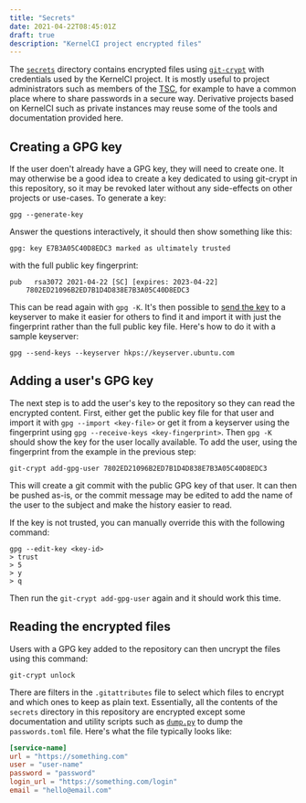 ```yaml
---
title: "Secrets"
date: 2021-04-22T08:45:01Z
draft: true
description: "KernelCI project encrypted files"
---
```


The [`secrets`](https://github.com/kernelci/kernelci-project/tree/main/secrets)
directory contains encrypted files using
[`git-crypt`](https://www.agwa.name/projects/git-crypt/) with credentials used
by the KernelCI project.  It is mostly useful to project administrators such as
members of the [TSC](https://kernelci.org/docs/team/tsc/), for example to have
a common place where to share passwords in a secure way.  Derivative projects
based on KernelCI such as private instances may reuse some of the tools and
documentation provided here.


## Creating a GPG key

If the user doen't already have a GPG key, they will need to create one.  It
may otherwise be a good idea to create a key dedicated to using git-crypt in
this repository, so it may be revoked later without any side-effects on other
projects or use-cases.  To generate a key:

```
gpg --generate-key
```

Answer the questions interactively, it should then show something like this:

```
gpg: key E7B3A05C40D8EDC3 marked as ultimately trusted
```

with the full public key fingerprint:

```
pub   rsa3072 2021-04-22 [SC] [expires: 2023-04-22]
    7802ED21096B2ED7B1D4D838E7B3A05C40D8EDC3
```

This can be read again with `gpg -K`.  It's then possible to [send the
  key](https://www.gnupg.org/gph/en/manual/x457.html) to a keyserver to make it
easier for others to find it and import it with just the fingerprint rather
than the full public key file.  Here's how to do it with a sample keyserver:

```
gpg --send-keys --keyserver hkps://keyserver.ubuntu.com
```

## Adding a user's GPG key

The next step is to add the user's key to the repository so they can read the
encrypted content.  First, either get the public key file for that user and
import it with `gpg --import <key-file>` or get it from a keyserver using the
fingerprint using `gpg --receive-keys <key-fingerprint>`.  Then `gpg -K` should
show the key for the user locally available.  To add the user, using the
fingerprint from the example in the previous step:

```
git-crypt add-gpg-user 7802ED21096B2ED7B1D4D838E7B3A05C40D8EDC3
```

This will create a git commit with the public GPG key of that user.  It can
then be pushed as-is, or the commit message may be edited to add the name of
the user to the subject and make the history easier to read.

If the key is not trusted, you can manually override this with the following
command:

```
gpg --edit-key <key-id>
> trust
> 5
> y
> q
```

Then run the `git-crypt add-gpg-user` again and it should work this time.


## Reading the encrypted files

Users with a GPG key added to the repository can then uncrypt the files using
this command:

```
git-crypt unlock
```

There are filters in the `.gitattributes` file to select which files to encrypt
and which ones to keep as plain text.  Essentially, all the contents of the
`secrets` directory in this repository are encrypted except some documentation
and utility scripts such as
[`dump.py`](https://github.com/kernelci/kernelci-project/blob/main/secrets/dump.py)
to dump the `passwords.toml` file.  Here's what the file typically looks like:
```toml
[service-name]
url = "https://something.com"
user = "user-name"
password = "password"
login_url = "https://something.com/login"
email = "hello@email.com"
```
